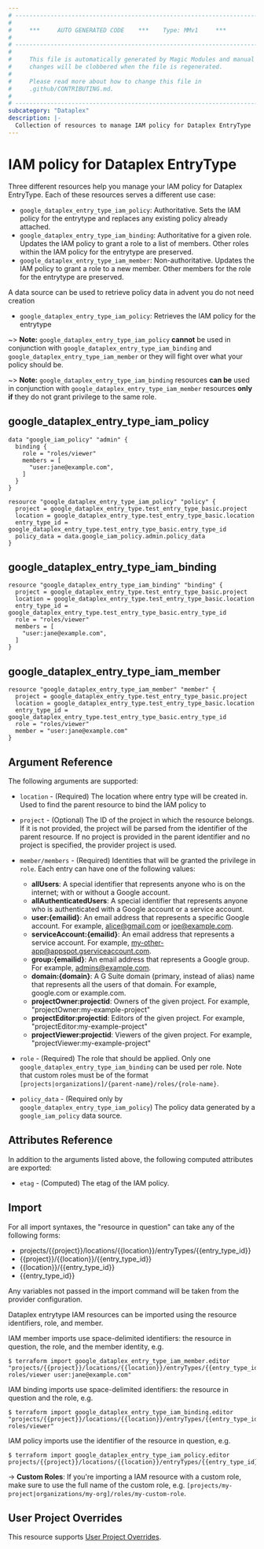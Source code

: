 ```yaml
---
# ----------------------------------------------------------------------------
#
#     ***     AUTO GENERATED CODE    ***    Type: MMv1     ***
#
# ----------------------------------------------------------------------------
#
#     This file is automatically generated by Magic Modules and manual
#     changes will be clobbered when the file is regenerated.
#
#     Please read more about how to change this file in
#     .github/CONTRIBUTING.md.
#
# ----------------------------------------------------------------------------
subcategory: "Dataplex"
description: |-
  Collection of resources to manage IAM policy for Dataplex EntryType
---
```


# IAM policy for Dataplex EntryType
Three different resources help you manage your IAM policy for Dataplex EntryType. Each of these resources serves a different use case:

* `google_dataplex_entry_type_iam_policy`: Authoritative. Sets the IAM policy for the entrytype and replaces any existing policy already attached.
* `google_dataplex_entry_type_iam_binding`: Authoritative for a given role. Updates the IAM policy to grant a role to a list of members. Other roles within the IAM policy for the entrytype are preserved.
* `google_dataplex_entry_type_iam_member`: Non-authoritative. Updates the IAM policy to grant a role to a new member. Other members for the role for the entrytype are preserved.

A data source can be used to retrieve policy data in advent you do not need creation

* `google_dataplex_entry_type_iam_policy`: Retrieves the IAM policy for the entrytype

~> **Note:** `google_dataplex_entry_type_iam_policy` **cannot** be used in conjunction with `google_dataplex_entry_type_iam_binding` and `google_dataplex_entry_type_iam_member` or they will fight over what your policy should be.

~> **Note:** `google_dataplex_entry_type_iam_binding` resources **can be** used in conjunction with `google_dataplex_entry_type_iam_member` resources **only if** they do not grant privilege to the same role.



## google_dataplex_entry_type_iam_policy

```hcl
data "google_iam_policy" "admin" {
  binding {
    role = "roles/viewer"
    members = [
      "user:jane@example.com",
    ]
  }
}

resource "google_dataplex_entry_type_iam_policy" "policy" {
  project = google_dataplex_entry_type.test_entry_type_basic.project
  location = google_dataplex_entry_type.test_entry_type_basic.location
  entry_type_id = google_dataplex_entry_type.test_entry_type_basic.entry_type_id
  policy_data = data.google_iam_policy.admin.policy_data
}
```

## google_dataplex_entry_type_iam_binding

```hcl
resource "google_dataplex_entry_type_iam_binding" "binding" {
  project = google_dataplex_entry_type.test_entry_type_basic.project
  location = google_dataplex_entry_type.test_entry_type_basic.location
  entry_type_id = google_dataplex_entry_type.test_entry_type_basic.entry_type_id
  role = "roles/viewer"
  members = [
    "user:jane@example.com",
  ]
}
```

## google_dataplex_entry_type_iam_member

```hcl
resource "google_dataplex_entry_type_iam_member" "member" {
  project = google_dataplex_entry_type.test_entry_type_basic.project
  location = google_dataplex_entry_type.test_entry_type_basic.location
  entry_type_id = google_dataplex_entry_type.test_entry_type_basic.entry_type_id
  role = "roles/viewer"
  member = "user:jane@example.com"
}
```


## Argument Reference

The following arguments are supported:

* `location` - (Required) The location where entry type will be created in.
 Used to find the parent resource to bind the IAM policy to

* `project` - (Optional) The ID of the project in which the resource belongs.
    If it is not provided, the project will be parsed from the identifier of the parent resource. If no project is provided in the parent identifier and no project is specified, the provider project is used.

* `member/members` - (Required) Identities that will be granted the privilege in `role`.
  Each entry can have one of the following values:
  * **allUsers**: A special identifier that represents anyone who is on the internet; with or without a Google account.
  * **allAuthenticatedUsers**: A special identifier that represents anyone who is authenticated with a Google account or a service account.
  * **user:{emailid}**: An email address that represents a specific Google account. For example, alice@gmail.com or joe@example.com.
  * **serviceAccount:{emailid}**: An email address that represents a service account. For example, my-other-app@appspot.gserviceaccount.com.
  * **group:{emailid}**: An email address that represents a Google group. For example, admins@example.com.
  * **domain:{domain}**: A G Suite domain (primary, instead of alias) name that represents all the users of that domain. For example, google.com or example.com.
  * **projectOwner:projectid**: Owners of the given project. For example, "projectOwner:my-example-project"
  * **projectEditor:projectid**: Editors of the given project. For example, "projectEditor:my-example-project"
  * **projectViewer:projectid**: Viewers of the given project. For example, "projectViewer:my-example-project"

* `role` - (Required) The role that should be applied. Only one
    `google_dataplex_entry_type_iam_binding` can be used per role. Note that custom roles must be of the format
    `[projects|organizations]/{parent-name}/roles/{role-name}`.

* `policy_data` - (Required only by `google_dataplex_entry_type_iam_policy`) The policy data generated by
  a `google_iam_policy` data source.

## Attributes Reference

In addition to the arguments listed above, the following computed attributes are
exported:

* `etag` - (Computed) The etag of the IAM policy.

## Import

For all import syntaxes, the "resource in question" can take any of the following forms:

* projects/{{project}}/locations/{{location}}/entryTypes/{{entry_type_id}}
* {{project}}/{{location}}/{{entry_type_id}}
* {{location}}/{{entry_type_id}}
* {{entry_type_id}}

Any variables not passed in the import command will be taken from the provider configuration.

Dataplex entrytype IAM resources can be imported using the resource identifiers, role, and member.

IAM member imports use space-delimited identifiers: the resource in question, the role, and the member identity, e.g.
```
$ terraform import google_dataplex_entry_type_iam_member.editor "projects/{{project}}/locations/{{location}}/entryTypes/{{entry_type_id}} roles/viewer user:jane@example.com"
```

IAM binding imports use space-delimited identifiers: the resource in question and the role, e.g.
```
$ terraform import google_dataplex_entry_type_iam_binding.editor "projects/{{project}}/locations/{{location}}/entryTypes/{{entry_type_id}} roles/viewer"
```

IAM policy imports use the identifier of the resource in question, e.g.
```
$ terraform import google_dataplex_entry_type_iam_policy.editor projects/{{project}}/locations/{{location}}/entryTypes/{{entry_type_id}}
```

-> **Custom Roles**: If you're importing a IAM resource with a custom role, make sure to use the
 full name of the custom role, e.g. `[projects/my-project|organizations/my-org]/roles/my-custom-role`.

## User Project Overrides

This resource supports [User Project Overrides](https://registry.terraform.io/providers/hashicorp/google/latest/docs/guides/provider_reference#user_project_override).
